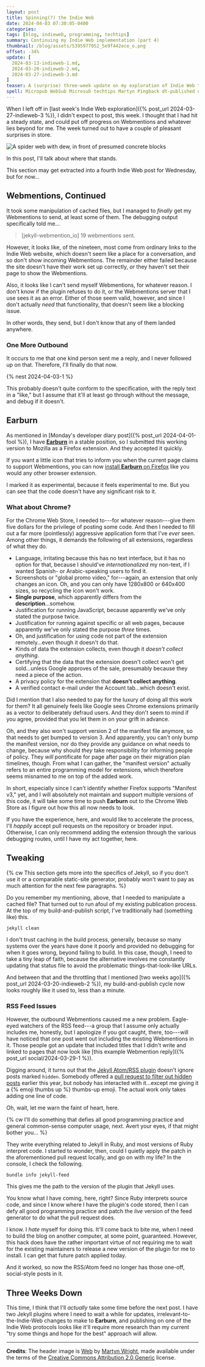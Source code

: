 ```yaml
---
layout: post
title: Spinning(?) the Indie Web
date: 2024-04-03 07:30:05-0400
categories:
tags: [blog, indieweb, programming, techtips]
summary: Continuing my Indie Web implementation (part 4)
thumbnail: /blog/assets/5395977052_5e9f442ece_o.png
offset: -34%
update: [
  2024-03-13-indieweb-1.md,
  2024-03-20-indieweb-2.md,
  2024-03-27-indieweb-3.md
]
teaser: A (surprise) three-week update on my exploration of Indie Web technologies and where things stand.
spell: Micropub WebSub Microsub techtips Martyn Pingback dt-published u-url Earburn Thue davy basename_without_ext DocumentDrop devjournal basename webmention io webmentions grift
---
```


When I left off in [last week's Indie Web exploration]({% post_url 2024-03-27-indieweb-3 %}), I didn't expect to post, this week.  I thought that I had hit a steady state, and could put off progress on Webmentions and whatever lies beyond for me.  The week turned out to have a couple of pleasant surprises in store.

![A spider web with dew, in front of presumed concrete blocks](/blog/assets/5395977052_5e9f442ece_o.png "I seriously thought about getting a different web image for every post, but this will do fine until I get tired of it...")

In this post, I'll talk about where that stands.

This section may get extracted into a fourth Indie Web post for Wednesday, but for now...

## Webmentions, Continued

It took some manipulation of cached files, but I managed to *finally* get my Webmentions to send, at least some of them.  The debugging output specifically told me...

 > [jekyll-webmention_io] 19 webmentions sent.

However, it looks like, of the nineteen, most come from ordinary links to the Indie Web website, which doesn't seem like a place for a conversation, and so don't show incoming Webmentions.  The remainder either failed because the site doesn't have their work set up correctly, *or* they haven't set their page to show the Webmentions.

Also, it looks like I can't send myself Webmentions, for whatever reason.  I don't know if the plugin refuses to do it, or the Webmentions server that I use sees it as an error.  Either of those seem valid, however, and since I don't actually *need* that functionality, that doesn't seem like a blocking issue.

In other words, they send, but I don't know that any of them landed anywhere.

### One More Outbound

It occurs to me that one kind person sent me a reply, and I never followed up on that.  Therefore, I'll finally do that now.

{% nest 2024-04-03-1 %}

This probably doesn't quite conform to the specification, with the reply text in a "like," but I assume that it'll at least go through without the message, and debug if it doesn't.

## Earburn

As mentioned in [Monday's developer diary post]({% post_url 2024-04-01-fool %}), I have [**Earburn**](https://github.com/jcolag/earburn) in a stable position, so I submitted this working version to Mozilla as a Firefox extension.  And they accepted it quickly.

If you want a little icon that tries to inform you when the current page claims to support Webmentions, you can now [install **Earburn** on Firefox](https://addons.mozilla.org/en-US/firefox/addon/earburn/) like you would any other browser extension.

I marked it as experimental, because it feels experimental to me.  But you can see that the code doesn't have any significant risk to it.

### What about Chrome?

For the Chrome Web Store, I needed to---for whatever reason---give them five dollars for the privilege of posting some code.  And then I needed to fill out a far more (pointlessly) aggressive application form that I've *ever* seen.  Among other things, it demands the following of all extensions, regardless of what they do.

 * Language, irritating because this has no text interface, but it has no option for that, because I should've *internationalized* my non-text, if I wanted Spanish- or Arabic-speaking users to find it.
 * Screenshots or "global promo video," for---again, an extension that only changes an icon.  Oh, and you can only have 1280x800 or 640x400 sizes, so recycling the icon won't work.
 * **Single purpose**, which apparently differs from the **description**...somehow.
 * Justification for running JavaScript, because apparently we've only stated the purpose twice.
 * Justification for running against specific or all web pages, because apparently we've only stated the purpose *three* times.
 * Oh, and justification for using code not part of the extension remotely...even though it doesn't do that.
 * Kinds of data the extension collects, even though it *doesn't collect anything*.
 * Certifying that the data that the extension doesn't collect won't get sold...unless Google approves of the sale, presumably because they need a piece of the action.
 * A privacy policy for the extension that **doesn't collect anything**.
 * A verified contact e-mail under the Account tab...which doesn't exist.

Did I mention that I also needed to pay for the luxury of doing all this work for them?  It all genuinely feels like Google sees Chrome extensions primarily as a vector to deliberately defraud users.  And they don't seem to mind if you agree, provided that you let them in on your grift in advance.

Oh, and they also won't support version 2 of the manifest file anymore, so that needs to get bumped to version 3.  And apparently, you can't only bump the manifest version, nor do they provide any guidance on what needs to change, because why should *they* take responsibility for informing people of policy.  They *will* pontificate for page after page on their migration plan timelines, though.  From what I can gather, the "manifest version" actually refers to an entire programming model for extensions, which therefore seems misnamed to me on top of the added work.

In short, especially since I can't identify whether Firefox supports "Manifest v3," yet, and I will absolutely not maintain and support multiple versions of this code, it will take some time to push **Earburn** out to the Chrome Web Store as I figure out how this all now needs to look.

If you have the experience, here, and would like to accelerate the process, I'll *happily* accept pull requests on the repository or broader input.  Otherwise, I can only recommend adding the extension through the various debugging routes, until I have my act together, here.

## Tweaking

{% cw This section gets more into the specifics of Jekyll, so if you don't use it or a comparable static-site generator, probably won't want to pay as much attention for the next few paragraphs. %}

Do you remember my mentioning, above, that I needed to manipulate a cached file?  That turned out to run afoul of my existing publication process.  At the top of my build-and-publish script, I've traditionally had (something like) this.

```console
jekyll clean
```

I don't trust caching in the build process, generally, because so many systems over the years have done it poorly and provided no debugging for when it goes wrong, beyond failing to build.  In this case, though, I need to take a tiny leap of faith, because the alternative involves me constantly updating that status file to avoid the problematic things-that-look-like URLs.

And between that and the throttling that I mentioned [two weeks ago]({% post_url 2024-03-20-indieweb-2 %}), my build-and-publish cycle now looks roughly like it used to, less than a minute.

### RSS Feed Issues

However, the outbound Webmentions caused me a new problem.  Eagle-eyed watchers of the RSS feed---a group that I assume only actually includes me, honestly, but I apologize if you got caught, there, too---will have noticed that one post went out including the existing Webmentions in it.  Those people got an update that included titles that I didn't write and linked to pages that now look like [this example Webmention reply]({% post_url social/2024-03-29-1 %}).

Digging around, it turns out that the [Jekyll Atom/RSS plugin](https://github.com/jekyll/jekyll-feed) doesn't ignore posts marked `hidden`.  Somebody offered a [pull request to filter out hidden posts](https://github.com/jekyll/jekyll-feed/pull/404) earlier this year, but nobody has interacted with it...except me giving it a {% emoji thumbs up %} thumbs-up emoji.  The actual work only takes adding one line of code.

Oh, wait, let me warn the faint of heart, here.

{% cw I'll do something that defies all good programming practice and general common-sense computer usage, next.  Avert your eyes, if that might bother you... %}

They write everything related to Jekyll in Ruby, and most versions of Ruby interpret code.  I started to wonder, then, could I quietly apply the patch in the aforementioned pull request locally, and go on with my life?  In the console, I check the following.

```console
bundle info jekyll-feed
```

This gives me the path to the version of the plugin that Jekyll uses.

You know what I have coming, here, right?  Since Ruby interprets source code, and since I know where I have the plugin's code stored, then I can defy all good programming practice and patch the *live* version of the feed generator to do what the pull request does.

I know.  I *hate* myself for doing this.  It'll come back to bite me, when I need to build the blog on another computer, at some point, guaranteed.  However, this hack does have the rather important virtue of not requiring me to wait for the existing maintainers to release a new version of the plugin for me to install.  I can get that future patch applied today.

And it worked, so now the RSS/Atom feed no longer has those one-off, social-style posts in it.

## Three Weeks Down

This time, I think that I'll *actually* take some time before the next post.  I have two Jekyll plugins where I need to wait a while for updates, irrelevant-to-the-Indie-Web changes to make to **Earburn**, and publishing on one of the Indie Web protocols looks like it'll require more research than my current "try some things and hope for the best" approach will allow.

---

**Credits**:  The header image is [Web](https://www.flickr.com/photos/35521221@N05/5395977052) by [Martyn Wright](https://www.flickr.com/photos/martyn404/), made available under the terms of the [Creative Commons Attribution 2.0 Generic](https://creativecommons.org/licenses/by/2.0/) license.

[^1]: No comments from the peanut gallery, please.  I've already made those exact jokes about the quality of ordinary posts...
